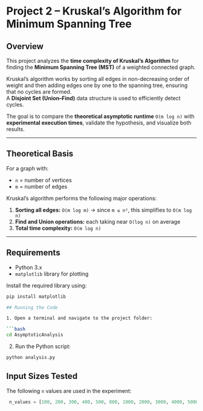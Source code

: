 # Project 2 – Kruskal’s Algorithm for Minimum Spanning Tree

## Overview

This project analyzes the **time complexity of Kruskal’s Algorithm** for finding the **Minimum Spanning Tree (MST)** of a weighted connected graph.

Kruskal’s algorithm works by sorting all edges in non-decreasing order of weight and then adding edges one by one to the spanning tree, ensuring that no cycles are formed.  
A **Disjoint Set (Union–Find)** data structure is used to efficiently detect cycles.

The goal is to compare the **theoretical asymptotic runtime** `O(m log n)` with **experimental execution times**, validate the hypothesis, and visualize both results.

---

## Theoretical Basis

For a graph with:
- `n` = number of vertices  
- `m` = number of edges

Kruskal’s algorithm performs the following major operations:

1. **Sorting all edges:** `O(m log m)` → since `m ≤ n²`, this simplifies to `O(m log n)`
2. **Find and Union operations:** each taking near `O(log n)` on average  
3. **Total time complexity:** `O(m log n)`

---

## Requirements

* Python 3.x  
* `matplotlib` library for plotting

Install the required library using:

```bash
pip install matplotlib

## Running the Code

1. Open a terminal and navigate to the project folder:

```bash
cd AsymptoticAnalysis
```

2. Run the Python script:

```bash
python analysis.py
```

## Input Sizes Tested

The following `n` values are used in the experiment:

```python
 n_values = [100, 200, 300, 400, 500, 800, 1000, 2000, 3000, 4000, 5000]
```
